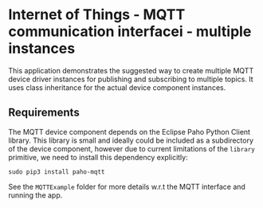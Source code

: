 # Internet of Things - MQTT communication interfacei - multiple instances

This application demonstrates the suggested way to create multiple MQTT device driver instances for publishing and subscribing to multiple topics. It uses class inheritance for the actual device component instances.

## Requirements

The MQTT device component depends on the Eclipse Paho Python Client library. This library is small and ideally could be included as a subdirectory of the device component, however due to current limitations of the `library` primitive, we need to install this dependency explicitly:

	sudo pip3 install paho-mqtt

See the `MQTTExample` folder for more details w.r.t the MQTT interface and running the app.
